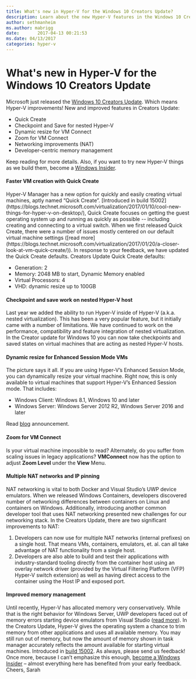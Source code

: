 ```yaml
---
title: What's new in Hyper-V for the Windows 10 Creators Update?
description: Learn about the new Hyper-V features in the Windows 10 Creators Update and how they can help your virtual machine management.
author: sethmanheim
ms.author: mabrigg
date:       2017-04-13 00:21:53
ms.date: 04/13/2017
categories: hyper-v
---
```

# What's new in Hyper-V for the Windows 10 Creators Update

Microsoft just released the [Windows 10 Creators Update](https://blogs.windows.com/windowsexperience/2017/04/11/whats-new-in-the-windows-10-creators-update). Which means Hyper-V improvements! New and improved features in Creators Update: 

  * Quick Create
  * Checkpoint and Save for nested Hyper-V
  * Dynamic resize for VM Connect
  * Zoom for VM Connect
  * Networking improvements (NAT)
  * Developer-centric memory management

Keep reading for more details. Also, if you want to try new Hyper-V things as we build them, become a [Windows Insider](https://insider.windows.com/). 

#### Faster VM creation with Quick Create

<!--[![clip_image001](https://msdnshared.blob.core.windows.net/media/2017/04/clip_image001_thumb4.png)](https://msdnshared.blob.core.windows.net/media/2017/04/clip_image0016.png)--> Hyper-V Manager has a new option for quickly and easily creating virtual machines, aptly named “Quick Create”. [Introduced in build 15002](https://blogs.technet.microsoft.com/virtualization/2017/01/10/cool-new-things-for-hyper-v-on-desktop/), Quick Create focuses on getting the guest operating system up and running as quickly as possible -- including creating and connecting to a virtual switch. When we first released Quick Create, there were a number of issues mostly centered on our default virtual machine settings ([read more](https://blogs.technet.microsoft.com/virtualization/2017/01/20/a-closer-look-at-vm-quick-create/)). In response to your feedback, we have updated the Quick Create defaults. Creators Update Quick Create defaults: 

  * Generation: 2
  * Memory: 2048 MB to start, Dynamic Memory enabled
  * Virtual Processors: 4
  * VHD: dynamic resize up to 100GB



#### Checkpoint and save work on nested Hyper-V host

Last year we added the ability to run Hyper-V inside of Hyper-V (a.k.a. nested virtualization). This has been a very popular feature, but it initially came with a number of limitations. We have continued to work on the performance, compatibility and feature integration of nested virtualization. In the Creator update for Windows 10 you can now take checkpoints and saved states on virtual machines that are acting as nested Hyper-V hosts. 

#### Dynamic resize for Enhanced Session Mode VMs

<!--[![dynamic_resize](https://msdnshared.blob.core.windows.net/media/2017/04/dynamic_resize_thumb.gif)](https://msdnshared.blob.core.windows.net/media/2017/04/dynamic_resize.gif)--> The picture says it all. If you are using Hyper-V’s Enhanced Session Mode, you can dynamically resize your virtual machine. Right now, this is only available to virtual machines that support Hyper-V’s Enhanced Session mode. That includes: 

  * Windows Client: Windows 8.1, Windows 10 and later
  * Windows Server: Windows Server 2012 R2, Windows Server 2016 and later

Read [blog](https://blogs.technet.microsoft.com/virtualization/2017/01/27/introducing-vmconnect-dynamic-resize/) announcement. 

#### Zoom for VM Connect

Is your virtual machine impossible to read? Alternately, do you suffer from scaling issues in legacy applications? **VMConnect** now has the option to adjust **Zoom Level** under the **View** Menu.<!-- [![image](https://msdnshared.blob.core.windows.net/media/2017/04/image_thumb302.png)](https://msdnshared.blob.core.windows.net/media/2017/04/image312.png) -->

#### Multiple NAT networks and IP pinning

NAT networking is vital to both Docker and Visual Studio’s UWP device emulators. When we released Windows Containers, developers discovered number of networking differences between containers on Linux and containers on Windows. Additionally, introducing another common developer tool that uses NAT networking presented new challenges for our networking stack. In the Creators Update, there are two significant improvements to NAT: 

  1. Developers can now use for multiple NAT networks (internal prefixes) on a single host. That means VMs, containers, emulators, et. al. can all take advantage of NAT functionality from a single host.
  2. Developers are also able to build and test their applications with industry-standard tooling directly from the container host using an overlay network driver (provided by the Virtual Filtering Platform (VFP) Hyper-V switch extension) as well as having direct access to the container using the Host IP and exposed port.



#### Improved memory management

Until recently, Hyper-V has allocated memory very conservatively. While that is the right behavior for Windows Server, UWP developers faced out of memory errors starting device emulators from Visual Studio ([read more](https://blogs.technet.microsoft.com/virtualization/2017/01/27/no-more-out-of-memory-errors-for-windows-phone-emulators-in-windows-10-unless-youre-really-out-of-memory/)). In the Creators Update, Hyper-V gives the operating system a chance to trim memory from other applications and uses all available memory. You may still run out of memory, but now the amount of memory shown in task manager accurately reflects the amount available for starting virtual machines. Introduced in [build 15002](https://blogs.technet.microsoft.com/virtualization/2017/01/10/cool-new-things-for-hyper-v-on-desktop/). As always, please send us feedback! Once more, because I can’t emphasize this enough, [become a Windows Insider](https://insider.windows.com/) – almost everything here has benefited from your early feedback. Cheers, Sarah
